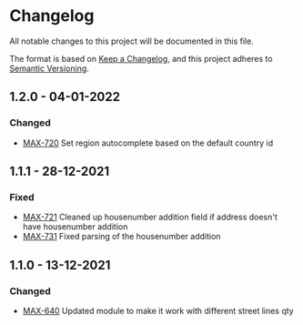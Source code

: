 # Changelog
All notable changes to this project will be documented in this file.

The format is based on [Keep a Changelog](https://keepachangelog.com/en/1.0.0/),
and this project adheres to [Semantic Versioning](https://semver.org/spec/v2.0.0.html).

## 1.2.0 - 04-01-2022
### Changed
- [MAX-720](https://app.clickup.com/t/1y7qxvb) Set region autocomplete based on the default country id

## 1.1.1 - 28-12-2021
### Fixed
- [MAX-721](https://app.clickup.com/t/1y7qzta) Cleaned up housenumber addition field if address doesn't have housenumber addition 
- [MAX-731](https://app.clickup.com/t/1ydazf0) Fixed parsing of the housenumber addition
 
## 1.1.0 - 13-12-2021
### Changed
- [MAX-640](https://app.clickup.com/t/1x5b9k3) Updated module to make it work with different street lines qty
